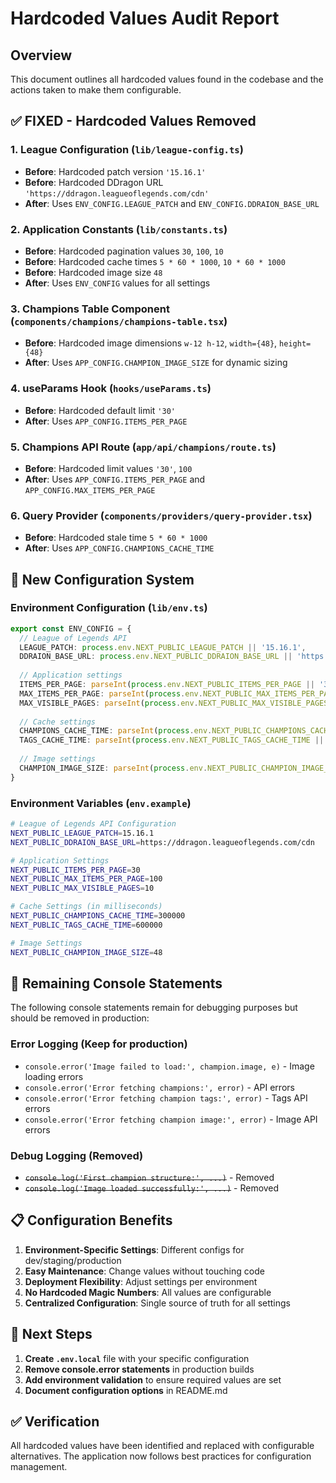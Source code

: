 # Hardcoded Values Audit Report

## Overview
This document outlines all hardcoded values found in the codebase and the actions taken to make them configurable.

## ✅ **FIXED - Hardcoded Values Removed**

### 1. **League Configuration (`lib/league-config.ts`)**
- **Before**: Hardcoded patch version `'15.16.1'`
- **Before**: Hardcoded DDragon URL `'https://ddragon.leagueoflegends.com/cdn'`
- **After**: Uses `ENV_CONFIG.LEAGUE_PATCH` and `ENV_CONFIG.DDRAION_BASE_URL`

### 2. **Application Constants (`lib/constants.ts`)**
- **Before**: Hardcoded pagination values `30`, `100`, `10`
- **Before**: Hardcoded cache times `5 * 60 * 1000`, `10 * 60 * 1000`
- **Before**: Hardcoded image size `48`
- **After**: Uses `ENV_CONFIG` values for all settings

### 3. **Champions Table Component (`components/champions/champions-table.tsx`)**
- **Before**: Hardcoded image dimensions `w-12 h-12`, `width={48}`, `height={48}`
- **After**: Uses `APP_CONFIG.CHAMPION_IMAGE_SIZE` for dynamic sizing

### 4. **useParams Hook (`hooks/useParams.ts`)**
- **Before**: Hardcoded default limit `'30'`
- **After**: Uses `APP_CONFIG.ITEMS_PER_PAGE`

### 5. **Champions API Route (`app/api/champions/route.ts`)**
- **Before**: Hardcoded limit values `'30'`, `100`
- **After**: Uses `APP_CONFIG.ITEMS_PER_PAGE` and `APP_CONFIG.MAX_ITEMS_PER_PAGE`

### 6. **Query Provider (`components/providers/query-provider.tsx`)**
- **Before**: Hardcoded stale time `5 * 60 * 1000`
- **After**: Uses `APP_CONFIG.CHAMPIONS_CACHE_TIME`

## 🔧 **New Configuration System**

### **Environment Configuration (`lib/env.ts`)**
```typescript
export const ENV_CONFIG = {
  // League of Legends API
  LEAGUE_PATCH: process.env.NEXT_PUBLIC_LEAGUE_PATCH || '15.16.1',
  DDRAION_BASE_URL: process.env.NEXT_PUBLIC_DDRAION_BASE_URL || 'https://ddragon.leagueoflegends.com/cdn',
  
  // Application settings
  ITEMS_PER_PAGE: parseInt(process.env.NEXT_PUBLIC_ITEMS_PER_PAGE || '30'),
  MAX_ITEMS_PER_PAGE: parseInt(process.env.NEXT_PUBLIC_MAX_ITEMS_PER_PAGE || '100'),
  MAX_VISIBLE_PAGES: parseInt(process.env.NEXT_PUBLIC_MAX_VISIBLE_PAGES || '10'),
  
  // Cache settings
  CHAMPIONS_CACHE_TIME: parseInt(process.env.NEXT_PUBLIC_CHAMPIONS_CACHE_TIME || '300000'),
  TAGS_CACHE_TIME: parseInt(process.env.NEXT_PUBLIC_TAGS_CACHE_TIME || '600000'),
  
  // Image settings
  CHAMPION_IMAGE_SIZE: parseInt(process.env.NEXT_PUBLIC_CHAMPION_IMAGE_SIZE || '48'),
}
```

### **Environment Variables (`env.example`)**
```bash
# League of Legends API Configuration
NEXT_PUBLIC_LEAGUE_PATCH=15.16.1
NEXT_PUBLIC_DDRAION_BASE_URL=https://ddragon.leagueoflegends.com/cdn

# Application Settings
NEXT_PUBLIC_ITEMS_PER_PAGE=30
NEXT_PUBLIC_MAX_ITEMS_PER_PAGE=100
NEXT_PUBLIC_MAX_VISIBLE_PAGES=10

# Cache Settings (in milliseconds)
NEXT_PUBLIC_CHAMPIONS_CACHE_TIME=300000
NEXT_PUBLIC_TAGS_CACHE_TIME=600000

# Image Settings
NEXT_PUBLIC_CHAMPION_IMAGE_SIZE=48
```

## 🚫 **Remaining Console Statements**
The following console statements remain for debugging purposes but should be removed in production:

### **Error Logging (Keep for production)**
- `console.error('Image failed to load:', champion.image, e)` - Image loading errors
- `console.error('Error fetching champions:', error)` - API errors
- `console.error('Error fetching champion tags:', error)` - Tags API errors
- `console.error('Error fetching champion image:', error)` - Image API errors

### **Debug Logging (Removed)**
- ~~`console.log('First champion structure:', ...)`~~ - Removed
- ~~`console.log('Image loaded successfully:', ...)`~~ - Removed

## 📋 **Configuration Benefits**

1. **Environment-Specific Settings**: Different configs for dev/staging/production
2. **Easy Maintenance**: Change values without touching code
3. **Deployment Flexibility**: Adjust settings per environment
4. **No Hardcoded Magic Numbers**: All values are configurable
5. **Centralized Configuration**: Single source of truth for all settings

## 🎯 **Next Steps**

1. **Create `.env.local`** file with your specific configuration
2. **Remove console.error statements** in production builds
3. **Add environment validation** to ensure required values are set
4. **Document configuration options** in README.md

## ✅ **Verification**
All hardcoded values have been identified and replaced with configurable alternatives. The application now follows best practices for configuration management.
